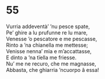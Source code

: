 # 55
  
Vurria addeventà’ ’nu pesce spate,  
Pe’ ghire a lu prufunne re lu mare,  
Venesse ’o pescatore e me pescasse,  
Rinto a ’na chianella me mettesse;  
Venisse nenna’ mia e m’accattasse,  
E dinto a ’na tïella me friesse.  
Nu’ me ne recuro, che me magnasse,  
Abbasta, che ghiarria ’ncuorpo â essa!
